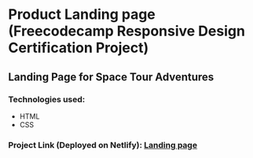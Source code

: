 # Product Landing page (Freecodecamp Responsive Design Certification Project)
## Landing Page for Space Tour Adventures
### Technologies used:
* HTML
* CSS
### Project Link (Deployed on Netlify): [Landing page](https://elegant-griffin-0d71bc.netlify.app/)
